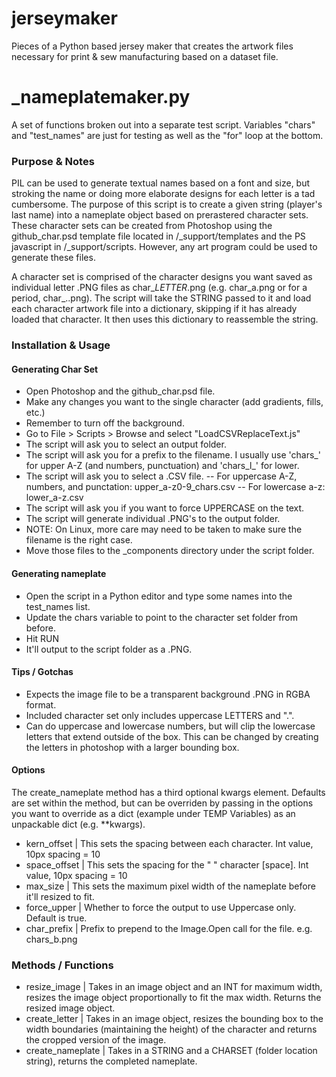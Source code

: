 # jerseymaker
Pieces of a Python based jersey maker that creates the artwork files necessary for print &amp; sew manufacturing based on a dataset file.

# _nameplatemaker.py
A set of functions broken out into a separate test script. Variables "chars" and "test_names" are just for testing as well as the "for" loop at the bottom.

### Purpose & Notes
PIL can be used to generate textual names based on a font and size, but stroking the name or doing more elaborate designs for each letter is a tad cumbersome. The purpose of this script is to create a given string (player's last name) into a nameplate object based on prerastered character sets. These character sets can be created from Photoshop using the github_char.psd template file located in /_support/templates and the PS javascript in /_support/scripts. However, any art program could be used to generate these files.

A character set is comprised of the character designs you want saved as individual letter .PNG files as char_*LETTER*.png (e.g. char_a.png or for a period, char_..png). The script will take the STRING passed to it and load each character artwork file into a dictionary, skipping if it has already loaded that character. It then uses this dictionary to reassemble the string.

### Installation & Usage
#### Generating Char Set

- Open Photoshop and the github_char.psd file.
- Make any changes you want to the single character (add gradients, fills, etc.)
- Remember to turn off the background.
- Go to File > Scripts > Browse and select "LoadCSVReplaceText.js"
- The script will ask you to select an output folder.
- The script will ask you for a prefix to the filename. I usually use 'chars_' for upper A-Z (and numbers, punctuation) and 'chars_l_' for lower.
- The script will ask you to select a .CSV file. 
-- For uppercase A-Z, numbers, and punctation: upper_a-z0-9_chars.csv
-- For lowercase a-z: lower_a-z.csv
- The script will ask you if you want to force UPPERCASE on the text.
- The script will generate individual .PNG's to the output folder. 
- NOTE: On Linux, more care may need to be taken to make sure the filename is the right case.
- Move those files to the _components directory under the script folder.

#### Generating nameplate

- Open the script in a Python editor and type some names into the test_names list. 
- Update the chars variable to point to the character set folder from before.
- Hit RUN
- It'll output to the script folder as a .PNG.

#### Tips / Gotchas

- Expects the image file to be a transparent background .PNG in RGBA format.
- Included character set only includes uppercase LETTERS and ".".
- Can do uppercase and lowercase numbers, but will clip the lowercase letters that extend outside of the box. This can be changed by creating the letters in photoshop with a larger bounding box.

#### Options
The create_nameplate method has a third optional kwargs element. Defaults are set within the method, but can be overriden by passing in the options you want to override as a dict (example under TEMP Variables) as an unpackable dict (e.g. **kwargs).

- kern_offset | This sets the spacing between each character. Int value, 10px spacing = 10
- space_offset | This sets the spacing for the " " character [space]. Int value, 10px spacing = 10
- max_size | This sets the maximum pixel width of the nameplate before it'll resized to fit.
- force_upper | Whether to force the output to use Uppercase only. Default is true.
- char_prefix | Prefix to prepend to the Image.Open call for the file. e.g. chars_b.png

### Methods / Functions
- resize_image | Takes in an image object and an INT for maximum width, resizes the image object proportionally to fit the max width. Returns the resized image object.
- create_letter | Takes in an image object, resizes the bounding box to the width boundaries (maintaining the height) of the character and returns the cropped version of the image.
- create_nameplate | Takes in a STRING and a CHARSET (folder location string), returns the completed nameplate.
